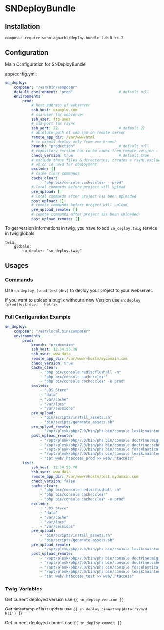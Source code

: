 # SNDeployBundle
## Installation
    composer require sonntagnacht/deploy-bundle 1.0.0-rc.2

## Configuration

Main Configuration for SNDeployBundle

app/config.yml:
```yaml
sn_deploy:
    composer: "/usr/bin/composer"
    default_environment: "prod"                     # default null
    environments:
        prod:
            # host address of webserver
            ssh_host: example.com
            # ssh-user for webserver
            ssh_user: ftp-user
            # ssh-port for rsync
            ssh_port: 22                            # default 22
            # absolute path of web app on remote server
            remote_app_dir: /var/www/html
            # to permit deploy only from one branch
            branch: "production"                    # default null
            # repository version has to be newer then remote version - uses semver
            check_version: true                     # default true
            # exclude these files & directories, creates a rsync.exclude file in /tmp/sn-deploy-rsync.exclude
            # which is used for deployment
            exclude: []     
            # cache clear commands
            cache_clear:
                - "php bin/console cache:clear --prod"
            # local commands before project will upload
            pre_upload: []
            # local commands after project has been uploaded
            post_upload: []
            # remote commands before project will upload
            pre_upload_remote: []
            # remote commands after project has been uploaded
            post_upload_remote: []
```

To get version informations in twig, you have to add `sn_deploy.twig` service in twig globals.

    twig:
        globals:
            sn_deploy: "sn_deploy.twig"

## Usages

### Commands

Use `sn:deploy [prod|test|dev]` to deploy your project to your webserver.

If you want to upload a bugfix without a new Version use `sn:deploy [prod|test|dev] --hotfix`

### Full Configuration Example

```yaml
sn_deploy:
    composer: "/usr/local/bin/composer"
    environments:
        prod:
            branch: "production"
            ssh_host: 12.34.56.78
            ssh_user: www-data
            remote_app_dir: /var/www/vhosts/mydomain.com
            check_version: true
            cache_clear:
                - "php bin/console redis:flushall -n"
                - "php bin/console cache:clear"
                - "php bin/console cache:clear -e prod"
            exclude:
                - ".DS_Store"
                - "data"
                - "var/cache"
                - "var/logs"
                - "var/sessions"
            pre_upload:
                - "bin/scripts/install_assets.sh"
                - "bin/scripts/generate_assets.sh"
            pre_upload_remote:
                - "/opt/plesk/php/7.0/bin/php bin/console lexik:maintenance:lock"
            post_upload_remote:
                - "/opt/plesk/php/7.0/bin/php bin/console doctrine:migrations:migrate"
                - "/opt/plesk/php/7.0/bin/php bin/console doctrine:schema:update --dump-sql --force"
                - "/opt/plesk/php/7.0/bin/php bin/console fos:elastica:populate"
                - "/opt/plesk/php/7.0/bin/php bin/console lexik:maintenance:unlock"
                - "cat web/.htaccess_prod >> web/.htaccess"
        test:
            ssh_host: 12.34.56.78
            ssh_user: www-data
            remote_app_dir: /var/www/vhosts/test.mydomain.com
            check_version: false
            cache_clear:
                - "php bin/console redis:flushall -n"
                - "php bin/console cache:clear"
                - "php bin/console cache:clear -e prod"
            exclude:
                - ".DS_Store"
                - "data"
                - "var/cache"
                - "var/logs"
                - "var/sessions"
            pre_upload:
                - "bin/scripts/install_assets.sh"
                - "bin/scripts/generate_assets.sh"
            pre_upload_remote:
                - "/opt/plesk/php/7.0/bin/php bin/console lexik:maintenance:lock"
            post_upload_remote:
                - "/opt/plesk/php/7.0/bin/php bin/console doctrine:migrations:migrate"
                - "/opt/plesk/php/7.0/bin/php bin/console doctrine:schema:update --dump-sql --force"
                - "/opt/plesk/php/7.0/bin/php bin/console fos:elastica:populate"
                - "/opt/plesk/php/7.0/bin/php bin/console lexik:maintenance:unlock"
                - "cat web/.htaccess_test >> web/.htaccess"
```

### Twig-Variables

Get current deployed version use `{{ sn_deploy.version }}`

Get timestamp of last update use `{{ sn_deploy.timestamp|date('Y/m/d H:i') }}`

Get current deployed commit use `{{ sn_deploy.commit }}`